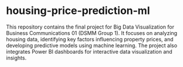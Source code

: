 # housing-price-prediction-ml
 This repository contains the final project for Big Data Visualization for Business Communications 01 (DSMM Group 1). It focuses on analyzing housing data, identifying key factors influencing property prices, and developing predictive models using machine learning. The project also integrates Power BI dashboards for interactive data visualization and insights.
